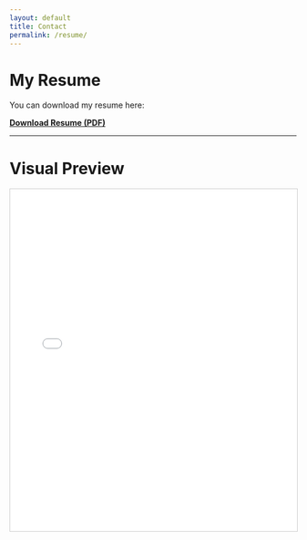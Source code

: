 ```yaml
---
layout: default
title: Contact
permalink: /resume/
---
```


# My Resume

You can download my resume here:

[**Download Resume (PDF)**](/assets/resume.pdf)

---

# Visual Preview

<iframe src="/assets/resume.pdf" width="100%" height="600px" style="border: 1px solid #ccc;"></iframe>
